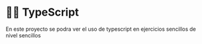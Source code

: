 # 👨‍💻  TypeScript

<p>

En este proyecto se podra ver el uso de typescript en ejercicios sencillos de nivel sencillos


</p>
